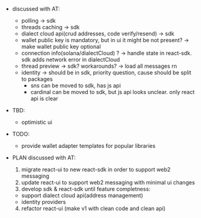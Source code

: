 - discussed with AT:

  - polling -> sdk
  - threads caching -> sdk
  - dialect cloud api(crud addresses, code verify/resend) -> sdk
  - wallet public key is mandatory, but in ui it might be not present? -> make wallet public key optional
  - connection info(solana/dialectCloud) ? -> handle state in react-sdk. sdk adds network error in dialectCloud
  - thread preview -> sdk? workarounds? -> load all messages rn
  - identity -> should be in sdk, priority question, cause should be split to packages
    - sns can be moved to sdk, has js api
    - cardinal can be moved to sdk, but js api looks unclear. only react api is clear

- TBD:

  - optimistic ui

- TODO:

  - provide wallet adapter templates for popular libraries

- PLAN discussed with AT:
  1. migrate react-ui to new react-sdk in order to support web2 messaging
  2. update react-ui to support web2 messaging with minimal ui changes
  3. develop sdk & react-sdk until feature completness:
  - support dialect cloud api(address management)
  - identity providers
  4. refactor react-ui (make v1 with clean code and clean api)
